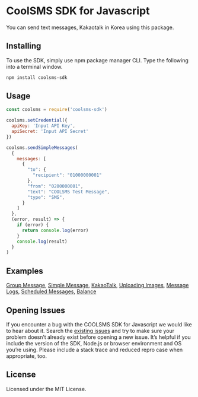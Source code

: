 # CoolSMS SDK for Javascript
You can send text messages, Kakaotalk in Korea using this package.

## Installing
To use the SDK, simply use npm package manager CLI. Type the following into a terminal window.

```bash
npm install coolsms-sdk
```

## Usage

```javascript
const coolsms = require('coolsms-sdk')

coolsms.setCredential({
  apiKey: 'Input API Key',
  apiSecret: 'Input API Secret'
})

coolsms.sendSimpleMessages(
  {
    messages: [
      {
        "to": {
          "recipient": "01000000001"
        },
        "from": "0200000001",
        "text": "COOLSMS Test Message",
        "type": "SMS",
      }
    ]
  },
  (error, result) => {
    if (error) {
      return console.log(error)
    }
    console.log(result)
  }
)
```

## Examples

[Group Message](https://github.com/coolsms/coolsms-sdk-js/tree/master/examples/groupMessage), 
[Simple Message](https://github.com/coolsms/coolsms-sdk-js/tree/master/examples/simpleMessage),
[KakaoTalk](https://github.com/coolsms/coolsms-sdk-js/tree/master/examples/kakaoTalk),
[Uploading Images](https://github.com/coolsms/coolsms-sdk-js/tree/master/examples/images),
[Message Logs](https://github.com/coolsms/coolsms-sdk-js/tree/master/examples/messageLog),
[Scheduled Messages](https://github.com/coolsms/coolsms-sdk-js/tree/master/examples/scheduledMessage),
[Balance](https://github.com/coolsms/coolsms-sdk-js/blob/master/examples/getBalance.js)

## Opening Issues

If you encounter a bug with the COOLSMS SDK for Javascript we would like to hear about it. Search the [existing issues](https://github.com/coolsms/coolsms-sdk-js/issues) and try to make sure your problem doesn’t already exist before opening a new issue. It’s helpful if you include the version of the SDK, Node.js or browser environment and OS you’re using. Please include a stack trace and reduced repro case when appropriate, too.

## License

Licensed under the MIT License.
